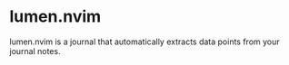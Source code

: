 # lumen.nvim

lumen.nvim is a journal that automatically extracts data points from your journal notes.

